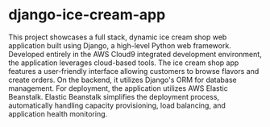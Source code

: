 # django-ice-cream-app

This project showcases a full stack, dynamic ice cream shop web application built using Django, a high-level Python web framework. Developed entirely in the AWS Cloud9 integrated development environment, the application leverages cloud-based tools. The ice cream shop app features a user-friendly interface allowing customers to browse flavors and create orders. On the backend, it utilizes Django's ORM for database management. For deployment, the application utilizes AWS Elastic Beanstalk. Elastic Beanstalk simplifies the deployment process, automatically handling capacity provisioning, load balancing, and application health monitoring.

